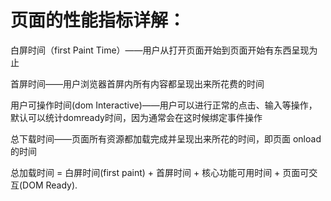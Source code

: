 
# 页面的性能指标详解：

白屏时间（first Paint Time）——用户从打开页面开始到页面开始有东西呈现为止

首屏时间——用户浏览器首屏内所有内容都呈现出来所花费的时间

用户可操作时间(dom Interactive)——用户可以进行正常的点击、输入等操作，默认可以统计domready时间，因为通常会在这时候绑定事件操作

总下载时间——页面所有资源都加载完成并呈现出来所花的时间，即页面 onload 的时间

总加载时间 = 白屏时间(first paint) + 首屏时间 + 核心功能可用时间 + 页面可交互(DOM Ready).